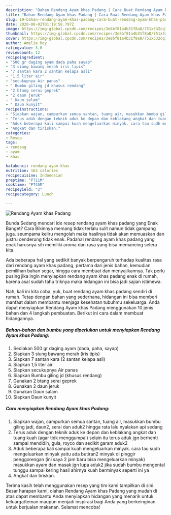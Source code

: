 ```yaml
---
description: "Bahan Rendang Ayam khas Padang | Cara Buat Rendang Ayam khas Padang Yang Bikin Ngiler"
title: "Bahan Rendang Ayam khas Padang | Cara Buat Rendang Ayam khas Padang Yang Bikin Ngiler"
slug: 19-bahan-rendang-ayam-khas-padang-cara-buat-rendang-ayam-khas-padang-yang-bikin-ngiler
date: 2020-08-02T01:19:58.797Z
image: https://img-global.cpcdn.com/recipes/3e8bf81a4b31f8a8/751x532cq70/rendang-ayam-khas-padang-foto-resep-utama.jpg
thumbnail: https://img-global.cpcdn.com/recipes/3e8bf81a4b31f8a8/751x532cq70/rendang-ayam-khas-padang-foto-resep-utama.jpg
cover: https://img-global.cpcdn.com/recipes/3e8bf81a4b31f8a8/751x532cq70/rendang-ayam-khas-padang-foto-resep-utama.jpg
author: Amelia Roy
ratingvalue: 3.6
reviewcount: 12
recipeingredient:
- "500 gr daging ayam dada paha sayap"
- "3 siung bawang merah iris tipis"
- "7 santan kara 2 santan kelapa asli"
- "1,5 liter air"
- "secukupnya Air panas"
- " Bumbu giling jd khusus rendang"
- "2 btang serai geprek"
- "2 daun jeruk"
- " Daun salam"
- " Daun kunyit"
recipeinstructions:
- "Siapkan wajan, campurkan semua santan, tuang air, masukkan bumbu giling jadi, daun2, serai dan aduk2 hingga rata lalu nyalakan api sedang"
- "Terus aduk dengan teknik aduk ke depan dan keblakang angkat dan tuang kuah (agar tidk menggumpal) selain itu terus aduk jgn berhenti sampai mendidih, gula, royco dan sedikit garam aduk2"
- "Aduk beberapa kali sampai kuah mengeluarkan minyak. cara tau sudh mengeluarkan minyak yaitu ada butiran2 minyak di pinggir penggorengan (ini saya 2 jam baru bisa mengeluarkan minyak) masukkan ayam dan masak jgn lupa aduk2 jika sudah bumbu mengental tunggu sampai kering hasil ahirnya kuah berminyak seperti ini ya"
- "Angkat dan tiriskan."
categories:
- Resep
tags:
- rendang
- ayam
- khas

katakunci: rendang ayam khas 
nutrition: 163 calories
recipecuisine: Indonesian
preptime: "PT11M"
cooktime: "PT45M"
recipeyield: "2"
recipecategory: Lunch

---
```



![Rendang Ayam khas Padang](https://img-global.cpcdn.com/recipes/3e8bf81a4b31f8a8/751x532cq70/rendang-ayam-khas-padang-foto-resep-utama.jpg)

Bunda Sedang mencari ide resep rendang ayam khas padang yang Enak Banget? Cara Bikinnya memang tidak terlalu sulit namun tidak gampang juga. seumpama keliru mengolah maka hasilnya tidak akan memuaskan dan justru cenderung tidak enak. Padahal rendang ayam khas padang yang enak harusnya sih memiliki aroma dan rasa yang bisa memancing selera kita.

Ada beberapa hal yang sedikit banyak berpengaruh terhadap kualitas rasa dari rendang ayam khas padang, pertama dari jenis bahan, kemudian pemilihan bahan segar, hingga cara membuat dan menyajikannya. Tak perlu pusing jika ingin menyiapkan rendang ayam khas padang enak di rumah, karena asal sudah tahu triknya maka hidangan ini bisa jadi sajian istimewa.




Nah, kali ini kita coba, yuk, buat rendang ayam khas padang sendiri di rumah. Tetap dengan bahan yang sederhana, hidangan ini bisa memberi manfaat dalam membantu menjaga kesehatan tubuhmu sekeluarga. Anda dapat menyiapkan Rendang Ayam khas Padang menggunakan 10 jenis bahan dan 4 langkah pembuatan. Berikut ini cara dalam membuat hidangannya.

<!--inarticleads1-->

##### Bahan-bahan dan bumbu yang diperlukan untuk menyiapkan Rendang Ayam khas Padang:

1. Sediakan 500 gr daging ayam (dada, paha, sayap)
1. Siapkan 3 siung bawang merah (iris tipis)
1. Siapkan 7 santan kara (2 santan kelapa asli)
1. Siapkan 1,5 liter air
1. Siapkan secukupnya Air panas
1. Siapkan  Bumbu giling jd (khusus rendang)
1. Gunakan 2 btang serai geprek
1. Gunakan 2 daun jeruk
1. Gunakan  Daun salam
1. Siapkan  Daun kunyit




<!--inarticleads2-->

##### Cara menyiapkan Rendang Ayam khas Padang:

1. Siapkan wajan, campurkan semua santan, tuang air, masukkan bumbu giling jadi, daun2, serai dan aduk2 hingga rata lalu nyalakan api sedang
1. Terus aduk dengan teknik aduk ke depan dan keblakang angkat dan tuang kuah (agar tidk menggumpal) selain itu terus aduk jgn berhenti sampai mendidih, gula, royco dan sedikit garam aduk2
1. Aduk beberapa kali sampai kuah mengeluarkan minyak. cara tau sudh mengeluarkan minyak yaitu ada butiran2 minyak di pinggir penggorengan (ini saya 2 jam baru bisa mengeluarkan minyak) masukkan ayam dan masak jgn lupa aduk2 jika sudah bumbu mengental tunggu sampai kering hasil ahirnya kuah berminyak seperti ini ya
1. Angkat dan tiriskan.




Terima kasih telah menggunakan resep yang tim kami tampilkan di sini. Besar harapan kami, olahan Rendang Ayam khas Padang yang mudah di atas dapat membantu Anda menyiapkan hidangan yang menarik untuk keluarga/teman maupun menjadi inspirasi bagi Anda yang berkeinginan untuk berjualan makanan. Selamat mencoba!
